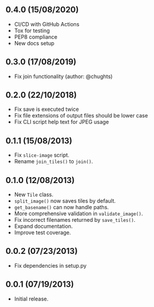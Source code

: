 ## 0.4.0 (15/08/2020)

* CI/CD with GitHub Actions
* Tox for testing
* PEP8 compliance
* New docs setup

## 0.3.0 (17/08/2019)

* Fix join functionality (author: @chughts)

## 0.2.0 (22/10/2018)

* Fix save is executed twice
* Fix file extensions of output files should be lower case
* Fix CLI script help text for JPEG usage

## 0.1.1 (15/08/2013)

* Fix ``slice-image`` script.
* Rename ``join_tiles()`` to ``join()``.

## 0.1.0 (12/08/2013)

* New ``Tile`` class.
* ``split_image()`` now saves tiles by default.
* ``get_basename()`` can now handle paths.
* More comprehensive validation in ``validate_image()``.
* Fix incorrect filenames returned by ``save_tiles()``.
* Expand documentation.
* Improve test coverage.

## 0.0.2 (07/23/2013)

* Fix dependencies in setup.py

## 0.0.1 (07/19/2013)

* Initial release.

